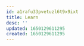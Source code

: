```yaml
---
id: a1rafu33pvetuzl6t9x9ixt
title: Learn
desc: ''
updated: 1650129611295
created: 1650129611295
---
```


